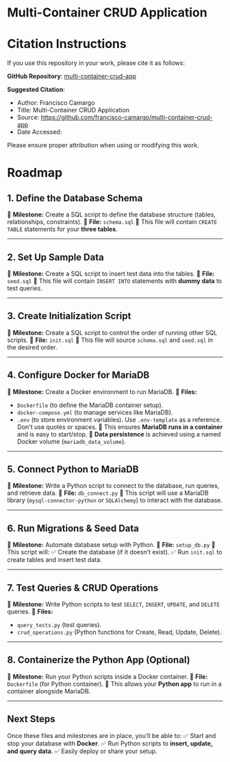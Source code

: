 Multi-Container CRUD Application
================================

# Citation Instructions

If you use this repository in your work, please cite it as follows:

**GitHub Repository**: [multi-container-crud-app](https://github.com/francisco-camargo/multi-container-crud-app)

**Suggested Citation**:

* Author: Francisco Camargo
* Title: Multi-Container CRUD Application
* Source: https://github.com/francisco-camargo/multi-container-crud-app
* Date Accessed:

Please ensure proper attribution when using or modifying this work.

# Roadmap

## **1. Define the Database Schema**

📌 **Milestone:** Create a SQL script to define the database structure (tables, relationships, constraints).
📄 **File:** `schema.sql`
🔹 This file will contain `CREATE TABLE` statements for your **three tables**.

---

## **2. Set Up Sample Data**

📌 **Milestone:** Create a SQL script to insert test data into the tables.
📄 **File:** `seed.sql`
🔹 This file will contain `INSERT INTO` statements with **dummy data** to test queries.

---

## **3. Create Initialization Script**

📌 **Milestone:** Create a SQL script to control the order of running other SQL scripts.
📄 **File:** `init.sql`
🔹 This file will source `schema.sql` and `seed.sql` in the desired order.

---

## **4. Configure Docker for MariaDB**

📌 **Milestone:** Create a Docker environment to run MariaDB.
📄 **Files:**

- `Dockerfile` (to define the MariaDB container setup).
- `docker-compose.yml` (to manage services like MariaDB).
- `.env` (to store environment variables). Use `.env-template` as a reference. Don't use quotes or spaces.
  🔹 This ensures **MariaDB runs in a container** and is easy to start/stop.
  🔹 **Data persistence** is achieved using a named Docker volume (`mariadb_data_volume`).

---

## **5. Connect Python to MariaDB**

📌 **Milestone:** Write a Python script to connect to the database, run queries, and retrieve data.
📄 **File:** `db_connect.py`
🔹 This script will use a MariaDB library (`mysql-connector-python` or `SQLAlchemy`) to interact with the database.

---

## **6. Run Migrations & Seed Data**

📌 **Milestone:** Automate database setup with Python.
📄 **File:** `setup_db.py`
🔹 This script will:
✅ Create the database (if it doesn’t exist).
✅ Run `init.sql` to create tables and insert test data.

---

## **7. Test Queries & CRUD Operations**

📌 **Milestone:** Write Python scripts to test `SELECT`, `INSERT`, `UPDATE`, and `DELETE` queries.
📄 **Files:**

- `query_tests.py` (test queries).
- `crud_operations.py` (Python functions for Create, Read, Update, Delete).

---

## **8. Containerize the Python App (Optional)**

📌 **Milestone:** Run your Python scripts inside a Docker container.
📄 **File:** `Dockerfile` (for Python container).
🔹 This allows your **Python app** to run in a container alongside MariaDB.

---

## **Next Steps**

Once these files and milestones are in place, you’ll be able to:
✅ Start and stop your database with **Docker**.
✅ Run Python scripts to **insert, update, and query data**.
✅ Easily deploy or share your setup.
